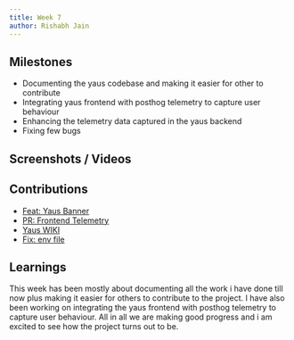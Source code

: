 ```yaml
---
title: Week 7
author: Rishabh Jain
---
```


## Milestones
-  Documenting the yaus codebase and making it easier for other to contribute
- Integrating yaus frontend with posthog telemetry to capture user behaviour
- Enhancing the telemetry data captured in the yaus backend 
- Fixing few bugs

## Screenshots / Videos 

## Contributions
- [Feat: Yaus Banner](https://github.com/Samagra-Development/yaus/issues/88)
- [PR: Frontend Telemetry](https://github.com/Samagra-Development/yaus/pull/87)
- [Yaus WIKI](https://github.com/Samagra-Development/yaus/wiki)
- [Fix: env file](https://github.com/Samagra-Development/yaus/pull/86)
## Learnings
This week has been mostly about documenting all the work i have done till now plus making it easier for others to contribute to the project. I have also been working on integrating the yaus frontend with posthog telemetry to capture user behaviour. All in all we are making good progress and i am excited to see how the project turns out to be.